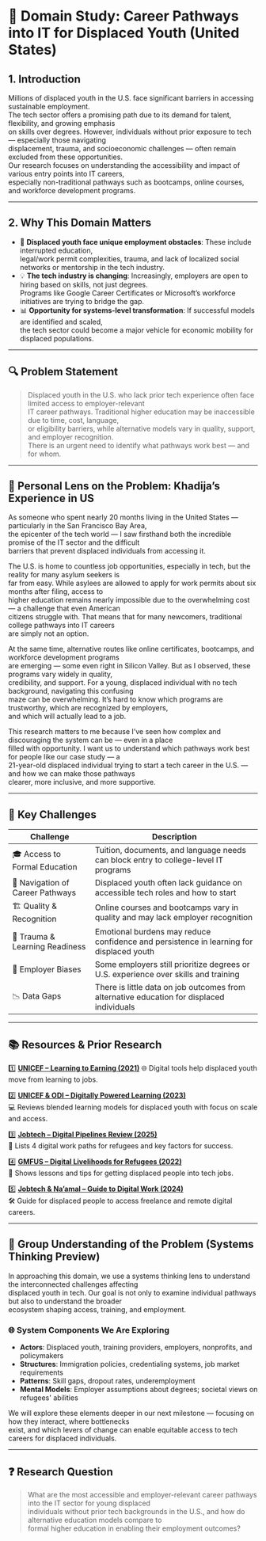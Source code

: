 # 💼 Domain Study: Career Pathways into IT for Displaced Youth (United States)

## 1. Introduction

Millions of displaced youth in the U.S. face significant barriers in accessing sustainable employment.  
The tech sector offers a promising path due to its demand for talent, flexibility, and growing emphasis  
on skills over degrees. However, individuals without prior exposure to tech — especially those navigating  
displacement, trauma, and socioeconomic challenges — often remain excluded from these opportunities.  
Our research focuses on understanding the accessibility and impact of various entry points into IT careers,  
especially non-traditional pathways such as bootcamps, online courses, and workforce development programs.

---

## 2. Why This Domain Matters

- 🚸 **Displaced youth face unique employment obstacles**: These include interrupted education,  
  legal/work permit complexities, trauma, and lack of localized social networks or mentorship in the tech industry.  
- 💡 **The tech industry is changing**: Increasingly, employers are open to hiring based on skills, not just degrees.  
  Programs like Google Career Certificates or Microsoft’s workforce initiatives are trying to bridge the gap.  
- 📊 **Opportunity for systems-level transformation**: If successful models are identified and scaled,  
  the tech sector could become a major vehicle for economic mobility for displaced populations.

---

## 🔍 Problem Statement

> Displaced youth in the U.S. who lack prior tech experience often face limited access to employer-relevant  
> IT career pathways. Traditional higher education may be inaccessible due to time, cost, language,  
> or eligibility barriers, while alternative models vary in quality, support, and employer recognition.  
> There is an urgent need to identify what pathways work best — and for whom.

---

## 👤 Personal Lens on the Problem: Khadija’s Experience in US

As someone who spent nearly 20 months living in the United States — particularly in the San Francisco Bay Area,  
the epicenter of the tech world — I saw firsthand both the incredible promise of the IT sector and the difficult  
barriers that prevent displaced individuals from accessing it.

The U.S. is home to countless job opportunities, especially in tech, but the reality for many asylum seekers is  
far from easy. While asylees are allowed to apply for work permits about six months after filing, access to  
higher education remains nearly impossible due to the overwhelming cost — a challenge that even American  
citizens struggle with. That means that for many newcomers, traditional college pathways into IT careers  
are simply not an option.

At the same time, alternative routes like online certificates, bootcamps, and workforce development programs  
are emerging — some even right in Silicon Valley. But as I observed, these programs vary widely in quality,  
credibility, and support. For a young, displaced individual with no tech background, navigating this confusing  
maze can be overwhelming. It’s hard to know which programs are trustworthy, which are recognized by employers,  
and which will actually lead to a job.

This research matters to me because I’ve seen how complex and discouraging the system can be — even in a place  
filled with opportunity. I want us to understand which pathways work best for people like our case study — a  
21-year-old displaced individual trying to start a tech career in the U.S. — and how we can make those pathways  
clearer, more inclusive, and more supportive.

---

## 🔑 Key Challenges

| Challenge| Description|
|---|---|
|🎓 Access to Formal Education|Tuition, documents, and language needs can block entry to college-level IT programs|
|🧭 Navigation of Career Pathways|Displaced youth often lack guidance on accessible tech roles and how to start|
|🏗️ Quality & Recognition|Online courses and bootcamps vary in quality and may lack employer recognition|
|🧠 Trauma & Learning Readiness|Emotional burdens may reduce confidence and persistence in learning for displaced youth|
|💼 Employer Biases|Some employers still prioritize degrees or U.S. experience over skills and training|
|📉 Data Gaps|There is little data on job outcomes from alternative education for displaced individuals|

---

## 📚 Resources & Prior Research


1️⃣ **[UNICEF – Learning to Earning (2021)](https://www.unicef.org/reports/learning-earning-displaced-youth)**
   🌐 Digital tools help displaced youth move from learning to jobs.

2️⃣ **[UNICEF & ODI – Digitally Powered Learning (2023)](https://odi.org/en/publications/digitally-powered-learning-to-earning-for-displaced-young-people-and-adolescent-girls-and-young-women/)**  
   💻 Reviews blended learning models for displaced youth with focus on scale and access.

3️⃣ **[Jobtech – Digital Pipelines Review (2025)](https://jobtechalliance.com/unlocking-opportunity-how-digital-employment-pipelines-can-empower-refugees/)**  
   🧩 Lists 4 digital work paths for refugees and key factors for success.

4️⃣ **[GMFUS – Digital Livelihoods for Refugees (2022)](https://www.gmfus.org/news/digital-livelihoods-refugees-examples-challenges-and-recommendations)**  
   🚀 Shows lessons and tips for getting displaced people into tech jobs.

5️⃣ **[Jobtech & Na’amal – Guide to Digital Work (2024)](https://jobtechalliance.com/wp-content/uploads/2024/12/Empowering-Refugees-Through-Digital-Work-13012025.pdf)**  
   🛠️ Guide for displaced people to access freelance and remote digital careers.

---

## 🧠 Group Understanding of the Problem (Systems Thinking Preview)

In approaching this domain, we use a systems thinking lens to understand the interconnected challenges affecting  
displaced youth in tech. Our goal is not only to examine individual pathways but also to understand the broader  
ecosystem shaping access, training, and employment.

### 🌐 System Components We Are Exploring

- **Actors**: Displaced youth, training providers, employers, nonprofits, and policymakers  
- **Structures**: Immigration policies, credentialing systems, job market requirements  
- **Patterns**: Skill gaps, dropout rates, underemployment  
- **Mental Models**: Employer assumptions about degrees; societal views on refugees' abilities

We will explore these elements deeper in our next milestone — focusing on how they interact, where bottlenecks  
exist, and which levers of change can enable equitable access to tech careers for displaced individuals.

---

## ❓ Research Question

> What are the most accessible and employer-relevant career pathways into the IT sector for young displaced  
> individuals without prior tech backgrounds in the U.S., and how do alternative education models compare to  
> formal higher education in enabling their employment outcomes?
